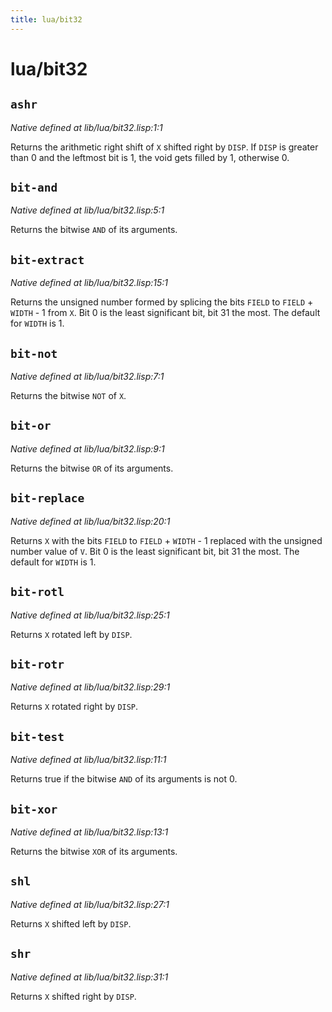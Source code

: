 ```yaml
---
title: lua/bit32
---
```

# lua/bit32
## `ashr`
*Native defined at lib/lua/bit32.lisp:1:1*

Returns the arithmetic right shift of `X` shifted right by `DISP`.
If `DISP` is greater than 0 and the leftmost bit is 1, the void gets
filled by 1, otherwise 0.

## `bit-and`
*Native defined at lib/lua/bit32.lisp:5:1*

Returns the bitwise `AND` of its arguments.

## `bit-extract`
*Native defined at lib/lua/bit32.lisp:15:1*

Returns the unsigned number formed by splicing the bits `FIELD` to
`FIELD` + `WIDTH` - 1 from `X`.
Bit 0 is the least significant bit, bit 31 the most.
The default for `WIDTH` is 1.

## `bit-not`
*Native defined at lib/lua/bit32.lisp:7:1*

Returns the bitwise `NOT` of `X`.

## `bit-or`
*Native defined at lib/lua/bit32.lisp:9:1*

Returns the bitwise `OR` of its arguments.

## `bit-replace`
*Native defined at lib/lua/bit32.lisp:20:1*

Returns `X` with the bits `FIELD` to `FIELD` + `WIDTH` - 1 replaced with
the unsigned number value of `V`.
Bit 0 is the least significant bit, bit 31 the most.
The default for `WIDTH` is 1.

## `bit-rotl`
*Native defined at lib/lua/bit32.lisp:25:1*

Returns `X` rotated left by `DISP`.

## `bit-rotr`
*Native defined at lib/lua/bit32.lisp:29:1*

Returns `X` rotated right by `DISP`.

## `bit-test`
*Native defined at lib/lua/bit32.lisp:11:1*

Returns true if the bitwise `AND` of its arguments is not 0.

## `bit-xor`
*Native defined at lib/lua/bit32.lisp:13:1*

Returns the bitwise `XOR` of its arguments.

## `shl`
*Native defined at lib/lua/bit32.lisp:27:1*

Returns `X` shifted left by `DISP`.

## `shr`
*Native defined at lib/lua/bit32.lisp:31:1*

Returns `X` shifted right by `DISP`.

